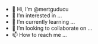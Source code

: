 - 👋 Hi, I’m @mertguducu
- 👀 I’m interested in ...
- 🌱 I’m currently learning ...
- 💞️ I’m looking to collaborate on ...
- 📫 How to reach me ...

<!---
MERTGUDUCU/MERTGUDUCU is a ✨ special ✨ repository because its `README.md` (this file) appears on your GitHub profile.
You can click the Preview link to take a look at your changes.
--->
